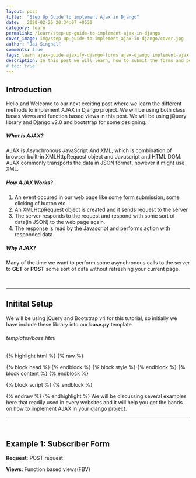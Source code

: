 ```yaml
---
layout: post
title:  "Step Up Guide to implement Ajax in Django"
date:   2020-02-26 20:34:07 +0530
category: learn
permalink: /learn/step-up-guide-to-implement-ajax-in-django
cover_image: img/step-up-guide-to-implement-ajax-in-django/cover.jpg
author: "Jai Singhal"
comments: true
tags: learn ajax-guide ajaxify-django-forms ajax-django implement-ajax-django ajax django step-up-guide-to-implement-ajax-in-django form-submission-without-refresh work-with-ajax-django get-request post-request asynchronous-calls jai-singhal
description: In this post we will learn, how to submit the forms and perform asynchronous tasks with the help of AJAX
# toc: true
---
```



<!-- 
* TOC
{:toc} -->

## Introduction

Hello and Welcome to our next exciting post where we learn the different methods to implement AJAX in Django project. We will be using both class bases views and function based views in this post. We will be using jQuery library and Django v2.0 and bootstrap for some designing.


##### What is AJAX?

AJAX is *A*synchronous *J*avaScript *A*nd *X*ML, which is combination of browser built-in XMLHttpRequest object and Javascript and HTML DOM. AJAX commonly transports the data in JSON format, however it might use XML.

##### How AJAX Works?

1. An event occured in our web page like some form submission, some clicking of button etc.
2. An XMLHttpRequest object is created and it sends request to the server
3. The server responds to the request and respond with some sort of data(in JSON) to the web page again.
4. The response is read by the Javascript and performs action with responded data.

##### Why AJAX? 

Many of the time we want to perform some asynchronous calls to the server to **GET** or **POST** some sort of data without refreshing your current page. 

<br>
<hr>

## Initital Setup

We will be using jQuery and Bootstrap v4 for this tutorial, so initially we have include these library into our **base.py** template

###### templates/base.html
{% highlight html %}
{% raw %}
<!DOCTYPE html>
<html>
<head>
<meta charset="utf-8">
<meta http-equiv="X-UA-Compatible" content="IE=edge">
<meta name="viewport" content="width=device-width, initial-scale=1">
{% block head %}
{% endblock %}
<link rel="stylesheet" href="https://maxcdn.bootstrapcdn.com/bootstrap/4.0.0/css/bootstrap.min.css" integrity="sha384-Gn5384xqQ1aoWXA+058RXPxPg6fy4IWvTNh0E263XmFcJlSAwiGgFAW/dAiS6JXm" crossorigin="anonymous">
{% block style %}
{% endblock %}
<script src="https://code.jquery.com/jquery-3.2.1.slim.min.js" integrity="sha384-KJ3o2DKtIkvYIK3UENzmM7KCkRr/rE9/Qpg6aAZGJwFDMVNA/GpGFF93hXpG5KkN" crossorigin="anonymous"></script>
<script src="https://cdnjs.cloudflare.com/ajax/libs/popper.js/1.12.9/umd/popper.min.js" integrity="sha384-ApNbgh9B+Y1QKtv3Rn7W3mgPxhU9K/ScQsAP7hUibX39j7fakFPskvXusvfa0b4Q" crossorigin="anonymous"></script>
<script src="https://maxcdn.bootstrapcdn.com/bootstrap/4.0.0/js/bootstrap.min.js" integrity="sha384-JZR6Spejh4U02d8jOt6vLEHfe/JQGiRRSQQxSfFWpi1MquVdAyjUar5+76PVCmYl" crossorigin="anonymous"></script>
</head>
<body>
{% block content %}
{% endblock %}

{% block script %}
{% endblock %}
</body>
</html>
{% endraw %}
{% endhighlight %}
We will be discussing several examples here that readily used in every websites and it will help you get the hands on how to implement AJAX in your django project.

<hr>
<br>

## Example 1: Subscriber Form


**Request**: POST request 

**Views**: Function based views(FBV)